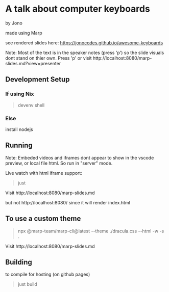 
# A talk about computer keyboards

by Jono

made using Marp

see rendered slides here:
https://jonocodes.github.io/awesome-keyboards

Note: Most of the text is in the speaker notes (press 'p') so the slide visuals dont stand on thier own. Press 'p' or visit http://localhost:8080/marp-slides.md?view=presenter


## Development Setup

### If using Nix

> devenv shell

### Else

install nodejs


## Running

Note: Embeded videos and iframes dont appear to show in the vscode preview, or local file html. So run in "server" mode.

Live watch with html iframe support:

> just
 
Visit http://localhost:8080/marp-slides.md

but not http://localhost:8080/ since it will render index.html


## To use a custom theme

> npx @marp-team/marp-cli@latest --theme ./dracula.css --html -w -s .

Visit http://localhost:8080/marp-slides.md


## Building

to compile for hosting (on github pages)

> just build
